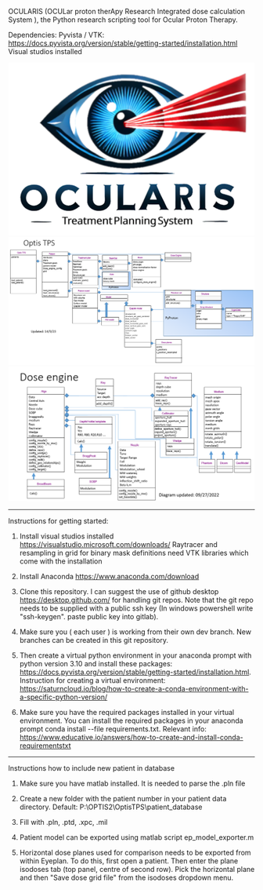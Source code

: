 
OCULARIS (OCULar proton therApy Research Integrated dose calculation System ), the Python research scripting tool for Ocular Proton Therapy.




Dependencies:
Pyvista / VTK: https://docs.pyvista.org/version/stable/getting-started/installation.html
Visual studios installed

![Screenshot](OCULARIS_logotype.png)
![Screenshot](TPS_class_structure.PNG)
![Screenshot](dose_engine_class_structure.PNG)



-------------------------------------------------------------------------------------------

Instructions for getting started:

1. Install visual studios installed https://visualstudio.microsoft.com/downloads/
    Raytracer and resampling in grid for binary mask definitions need VTK libraries which come with the installation

2. Install Anaconda https://www.anaconda.com/download

3. Clone this repository. I can suggest the use of github desktop https://desktop.github.com/ for handling git repos. Note that the git repo needs to be supplied with a public ssh key (In windows powershell write "ssh-keygen". paste public key into gitlab). 

4. Make sure you ( each user ) is working from their own dev branch. New branches can be created in this git repository.

5. Then create a virtual python environment in your anaconda prompt with python version 3.10 and install these packages:
https://docs.pyvista.org/version/stable/getting-started/installation.html. Instruction for creating a virtual environment: https://saturncloud.io/blog/how-to-create-a-conda-environment-with-a-specific-python-version/

6. Make sure you have the required packages installed in your virtual environment. You can install the required packages in your anaconda prompt conda install --file requirements.txt. Relevant info: https://www.educative.io/answers/how-to-create-and-install-conda-requirementstxt



-------------------------------------------------------------------------------------------


Instructions how to include new patient in database

1. Make sure you have matlab installed. It is needed to parse the .pln file

2. Create a new folder with the patient number in your patient data directory. Default: P:\OPTIS2\OptisTPS\patient_database

3. Fill with .pln, .ptd, .xpc, .mil

4. Patient model can be exported using matlab script ep_model_exporter.m

5. Horizontal dose planes used for comparison needs to be exported from within Eyeplan. To do this, first open a patient. Then enter the plane isodoses tab (top panel, centre of second row). Pick the horizontal plane and then "Save dose grid file" from the isodoses dropdown menu.







